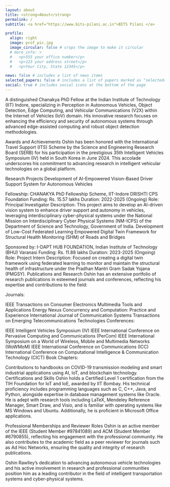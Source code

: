 ```yaml
---
layout: about
title: <strong>About</strong> 
permalink: /
subtitle: <a href="https://www.bits-pilani.ac.in">BITS Pilani </a>

profile:
  align: right
  image: prof_pic.jpg
  image_circular: false # crops the image to make it circular
  # more_info: >
  #   <p>555 your office number</p>
  #   <p>123 your address street</p>
  #   <p>Your City, State 12345</p>

news: false # includes a list of news items
selected_papers: false # includes a list of papers marked as "selected={true}"
social: true # includes social icons at the bottom of the page
---
```


A distinguished Chanakya PhD Fellow at the Indian Institute of Technology (IIT) Indore, specializing in Perception in Autonomous Vehicles, Object Detection, Edge Computing, and Vehicular Communications (V2X) within the Internet of Vehicles (IoV) domain. His innovative research focuses on enhancing the efficiency and security of autonomous systems through advanced edge-assisted computing and robust object detection methodologies.

Awards and Achievements
Oshin has been honored with the International Travel Support (ITS) Scheme by the Science and Engineering Research Board (SERB) for his participation in the prestigious 35th Intelligent Vehicles Symposium (IV) held in South Korea in June 2024. This accolade underscores his commitment to advancing research in intelligent vehicular technologies on a global platform.

Research Projects
Development of AI-Empowered Vision-Based Driver Support System for Autonomous Vehicles

Fellowship: CHANAKYA PhD Fellowship Scheme, IIT-Indore DRISHTI CPS Foundation
Funding: Rs. 15.57 lakhs
Duration: 2022-2025 (Ongoing)
Role: Principal Investigator
Description: This project aims to develop an AI-driven vision system to enhance driver support and autonomy in vehicles, leveraging interdisciplinary cyber-physical systems under the National Mission on Interdisciplinary Cyber Physical Systems (NM-ICPS) of the Department of Science and Technology, Government of India.
Development of Low-Cost Federated Learning Empowered Digital Twin Framework for Structural Health Monitoring (SHM) of Roads and Bridges

Sponsored by: I-DAPT HUB FOUNDATION, Indian Institute of Technology (BHU) Varanasi
Funding: Rs. 11.88 lakhs
Duration: 2023-2025 (Ongoing)
Role: Project Intern
Description: Focused on creating a digital twin framework using federated learning to monitor and maintain the structural health of infrastructure under the Pradhan Mantri Gram Sadak Yojana (PMGSY).
Publications and Research
Oshin has an extensive portfolio of research publications in esteemed journals and conferences, reflecting his expertise and contributions to the field:

Journals:

IEEE Transactions on Consumer Electronics
Multimedia Tools and Applications
Energy Nexus
Concurrency and Computation: Practice and Experience
International Journal of Communication Systems
Transactions on Emerging Telecommunications Technologies
Conferences:

IEEE Intelligent Vehicles Symposium (IV)
IEEE International Conference on Pervasive Computing and Communications (PerCom)
IEEE International Symposium on a World of Wireless, Mobile and Multimedia Networks (WoWMoM)
IEEE International Conference on Communications (ICC)
International Conference on Computational Intelligence & Communication Technology (CICT)
Book Chapters:

Contributions to handbooks on COVID-19 transmission modeling and smart industrial applications using AI, IoT, and blockchain technology.
Certifications and Skills
Oshin holds a Certified Level 1 certification from the TIH Foundation for IoT and IoE, awarded by IIT Bombay. His technical proficiency includes programming languages such as C, C++, Java, and Python, alongside expertise in database management systems like Oracle. He is adept with research tools including LaTeX, Mendeley Reference Manager, Smart Draw, and Visio, and is familiar with operating systems like MS Windows and Ubuntu. Additionally, he is proficient in Microsoft Office applications.

Professional Memberships and Reviewer Roles
Oshin is an active member of the IEEE (Student Member #97841089) and ACM (Student Member #6790855), reflecting his engagement with the professional community. He also contributes to the academic field as a peer reviewer for journals such as Ad Hoc Networks, ensuring the quality and integrity of research publications.

Oshin Rawlley’s dedication to advancing autonomous vehicle technologies and his active involvement in research and professional communities position him as a leading contributor in the field of intelligent transportation systems and cyber-physical systems.

<!-- Put your address / P.O. box / other info right below your picture. You can also disable any of these elements by editing `profile` property of the YAML header of your `_pages/about.md`. Edit `_bibliography/papers.bib` and Jekyll will render your [publications page](/al-folio/publications/) automatically. -->

<!-- Link to your social media connections, too. This theme is set up to use [Font Awesome icons](https://fontawesome.com/) and [Academicons](https://jpswalsh.github.io/academicons/), like the ones below. Add your Facebook, Twitter, LinkedIn, Google Scholar, or just disable all of them. -->
